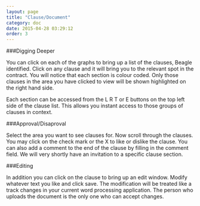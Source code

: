 ```yaml
---
layout: page
title: "Clause/Document"
category: doc
date: 2015-04-28 03:29:12
order: 3
---
```


###Digging Deeper

You can click on each of the graphs to bring up a list of the clauses, Beagle identified.  Click on any clause and it will bring you to the relevant spot in the contract.   You will notice that each section is colour coded.  Only those clauses in the area you have clicked to view will be shown highlighted on the right hand side.  

Each section can be accessed from the L R T or E buttons on the top left side of the clause list.  This allows you instant access to those groups of clauses in context.

###Approval/Disaproval

Select the area you want to see clauses for.  Now scroll through the clauses.  You may click on the check mark or the X to like or dislike the clause.  You can also add a comment to the end of the clause by filling in the comment field.  We will very shortly have an invitation to a specific clause section.

###Editing

In addition you can click on the clause to bring up an edit window.  Modify whatever text you like and click save.  The modification will be treated like a track changes in your current word processing application.  The person who uploads the document is the only one who can accept changes.